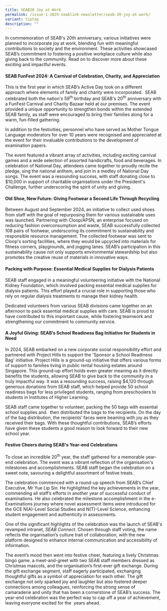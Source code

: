 ```yaml
---
title: SEAB20 Joy at Work
permalink: /issue-1-2025-seablink-newsletter/seab-20-joy-at-work/
variant: tiptap
description: ""
---
```

<p>In commemoration of SEAB's 20th anniversary, various initiatives were
planned to incorporate joy at work, blending fun with meaningful contributions
to society and the environment. These activities showcased SEAB’s commitment
to fostering a positive workplace culture while also giving back to the
community. Read on to discover more about these exciting and impactful
events.&nbsp;</p>
<p></p>
<h4><strong>SEAB FunFest 2024: A Carnival of Celebration, Charity, and Appreciation</strong>&nbsp;</h4>
<p>This is the first year in which SEAB’s Active Day took on a different
approach where elements of family and charity were incorporated.&nbsp;
SEAB celebrated both the nation's 59<sup>th</sup> birthday and SEAB's 20<sup>th</sup> anniversary
with a FunFest Carnival and Charity Bazaar held at our premises. The event
provided a unique opportunity to strengthen bonds within the extended SEAB
family, as staff were encouraged to bring their families along for a warm,
fun-filled gathering.&nbsp;</p>
<p>In addition to the festivities, personnel who have served as Mother Tongue
Language moderators for over 10 years were recognised and appreciated at
the event for their invaluable contributions to the development of examination
papers.&nbsp;</p>
<p>The event featured a vibrant array of activities, including exciting carnival
games and a wide selection of assorted handicrafts, food and beverages.
In celebration of National Day, attendees came together to proudly recite
the pledge, sing the national anthem, and join in a medley of National
Day songs. The event was a resounding success, with staff donating close
to $10,000 in support of charitable organisations under the President's
Challenge, further underscoring the spirit of unity and giving.</p>
<p></p>
<h4><strong>Old Shoe, New Future: Giving Footwear a Second Life Through Recycling</strong>&nbsp;</h4>
<p>Between August and September 2024, an initiative to collect used shoes
from staff with the goal of repurposing them for various sustainable uses
was launched. Partnering with Cloop/APSN, an enterprise focused on reducing
fashion overconsumption and waste, SEAB successfully collected 108 pairs
of footwear, underscoring its commitment to sustainability and responsible
resource management. The collected footwear was sent to Cloop's sorting
facilities, where they would be upcycled into materials for fitness corners,
playgrounds, and jogging lanes. SEAB’s participation in this sustainability
cause not only supports environmental stewardship but also promotes the
creative reuse of materials in innovative ways. &nbsp;</p>
<p></p>
<h4><strong>Packing with Purpose: Essential Medical Supplies for Dialysis Patients</strong>&nbsp;</h4>
<p>SEAB staff engaged in a meaningful volunteering initiative with the National
Kidney Foundation, which involved packing essential medical supplies for
dialysis patients. This effort played a crucial role in supporting those
who rely on regular dialysis treatments to manage their kidney health.&nbsp;</p>
<p>Dedicated volunteers from various SEAB divisions came together on an afternoon
to pack essential medical supplies with care. SEAB is proud to have contributed
to this important cause, while fostering teamwork and strengthening our
commitment to community service.&nbsp;</p>
<p></p>
<h4><strong>A Joyful Giving: SEAB’s School Readiness Bag Initiative for Students in Need</strong>&nbsp;</h4>
<p>In 2024, SEAB embarked on a new corporate social responsibility effort
and partnered with Project Hills to support the 'Sponsor a School Readiness
Bag' initiative. Project Hills is a ground-up initiative that offers various
forms of support to families living in public rental housing estates around
Singapore. This ground-up effort holds even greater meaning as it directly
benefits the students, allowing SEAB to give back to the community in a
truly impactful way. It was a resounding success, raising $4,120 through
generous donations from SEAB staff, which helped provide 50 school readiness
bags for less privileged students, ranging from preschoolers to students
in Institutes of Higher Learning.&nbsp;&nbsp;</p>
<p>SEAB staff came together to volunteer, packing the 50 bags with essential
school supplies and.&nbsp; then distributed the bags to the recipients.
On the day of the bag distribution, the recipients’ faces were beaming
with joy as they received their bags. With these thoughtful contributions,
SEAB’s efforts have given these students a good reason to look forward
to their new school year.&nbsp;</p>
<p></p>
<h4><strong>Festive Cheers during SEAB's Year-end Celebrations&nbsp;</strong>&nbsp;</h4>
<p>To close an incredible 20<sup>th</sup> year, the staff gathered for a memorable
year-end celebration. The event was a vibrant reflection of the organisation's
milestones and accomplishments. SEAB staff began the celebration on a sweet
note, savouring a delightful assortment of festive treats.&nbsp;&nbsp;</p>
<p>The celebration commenced with a round-up speech from SEAB’s Chief Executive,
Mr Yue Lip Sin. He highlighted the key achievements in the year, commending
all staff’s efforts in another year of successful conduct of examinations.
He also celebrated the milestone accomplishment in the e-Examinations journey
where novel assessment items were introduced for the GCE N(A)-Level Social
Studies and N(T)-Level Science, enhancing student engagement and authenticity
in assessments.&nbsp;</p>
<p>One of the significant highlights of the celebration was the launch of
SEAB's revamped intranet, <em>SEAB Connect</em>. Chosen through staff voting,
the name reflects the organisation’s culture trait of collaboration, with
the new platform designed to enhance internal communication and accessibility
of information.&nbsp;</p>
<p>The event’s mood then went into festive cheer, featuring a lively Christmas
bingo game. a meet-and-greet with two SEAB staff members dressed as Christmas
mascots, and the organisation’s first-ever gift exchange. During the gift
exchange segment, staff eagerly participated, exchanging thoughtful gifts
as a symbol of appreciation for each other. The gift exchange not only
sparked joy and laughter but also fostered deeper connections among colleagues,
reinforcing the strong sense of camaraderie and unity that has been a cornerstone
of SEAB’s success. The year-end celebration was the perfect way to cap
off a year of achievement, leaving everyone excited for the&nbsp; years
ahead.</p>
<p></p>